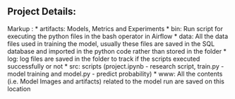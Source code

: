<h2>Project Details: </h2>
Markup : * artifacts: Models, Metrics and Experiments
         * bin: Run script for executing the python files in the bash operator in Airflow
         * data: All the data files used in training the model, usually these files are saved in the SQL database and imported in the python code rather than stored in the folder
         * log: log files are saved in the folder to track if the scripts executed successfully or not
         * src: scripts (project.ipynb - research script, train.py - model training and model.py - predict probability)
         * www: All the contents (i.e. Model Images and artifacts) related to the model run are saved on this location
